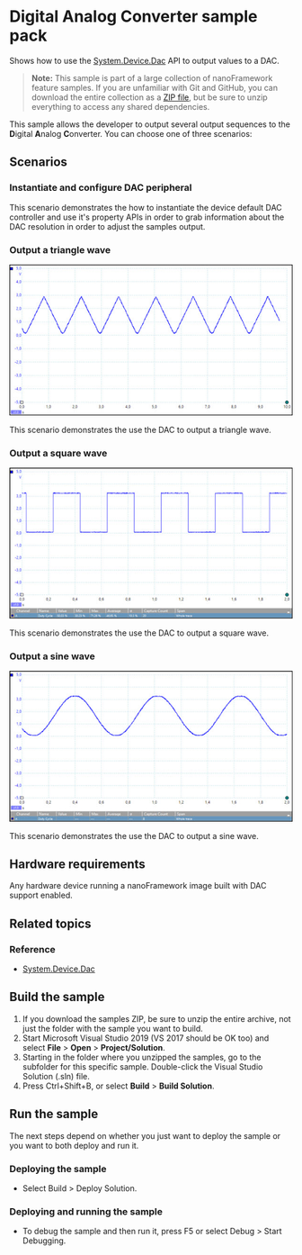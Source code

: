# **D**igital **A**nalog **C**onverter sample pack

Shows how to use the [System.Device.Dac](http://docs.nanoframework.net/api/System.Device.Dac.html) API to output values to a DAC.

> **Note:** This sample is part of a large collection of nanoFramework feature samples.
> If you are unfamiliar with Git and GitHub, you can download the entire collection as a
> [ZIP file](https://github.com/nanoframework/Samples/archive/master.zip), but be
> sure to unzip everything to access any shared dependencies.
<!-- For more info on working with the ZIP file, 
> the samples collection, and GitHub, see [Get the UWP samples from GitHub](https://aka.ms/ovu2uq). 
> For more samples, see the [Samples portal](https://aka.ms/winsamples) on the Windows Dev Center.  -->

This sample allows the developer to output several output sequences to the **D**igital **A**nalog **C**onverter. You can choose one of three scenarios:

## Scenarios

### Instantiate and configure DAC peripheral

This scenario demonstrates the how to instantiate the device default DAC controller and use it's property APIs in order to grab information about the DAC resolution in order to adjust the samples output.

### Output a triangle wave

![](images/triangle-wave.jpg)

This scenario demonstrates the use the DAC to output a triangle wave.

### Output a square wave

![](images/square-wave.jpg)

This scenario demonstrates the use the DAC to output a square wave.

### Output a sine wave

![](images/sine-wave.jpg)

This scenario demonstrates the use the DAC to output a sine wave.

## Hardware requirements

Any hardware device running a nanoFramework image built with DAC support enabled.

## Related topics

### Reference

- [System.Device.Dac](http://docs.nanoframework.net/api/System.Device.Dac.html)

## Build the sample

1. If you download the samples ZIP, be sure to unzip the entire archive, not just the folder with the sample you want to build. 
2. Start Microsoft Visual Studio 2019 (VS 2017 should be OK too) and select **File** \> **Open** \> **Project/Solution**.
3. Starting in the folder where you unzipped the samples, go to the subfolder for this specific sample. Double-click the Visual Studio Solution (.sln) file.
4. Press Ctrl+Shift+B, or select **Build** \> **Build Solution**.

## Run the sample

The next steps depend on whether you just want to deploy the sample or you want to both deploy and run it.

### Deploying the sample

- Select Build > Deploy Solution.

### Deploying and running the sample

- To debug the sample and then run it, press F5 or select Debug >  Start Debugging.
